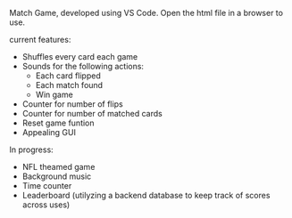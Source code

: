 Match Game, developed using VS Code. Open the html file in a browser to use.

current features:
- Shuffles every card each game
- Sounds for the following actions:
	- Each card flipped
  	- Each match found 
	- Win game 
- Counter for number of flips
- Counter for number of matched cards
- Reset game funtion
- Appealing GUI

In progress:
- NFL theamed game
- Background music
- Time counter
- Leaderboard (utilyzing a backend database to keep track of scores across uses)
